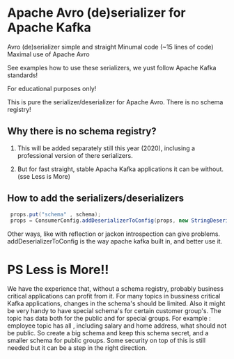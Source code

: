 # Apache Avro (de)serializer for Apache Kafka 
Avro (de)serializer simple and straight
Minumal code (~15 lines of code)
Maximal use of Apache Avro 

See examples how to use these serializers, we yust follow Apache Kafka standards!

For educational purposes only!

This is pure the serializer/deserializer for Apache Avro.
There is no schema registry!

## Why there is no schema registry?

1. This will be added separately still this year (2020), inclusing a professional version of there serializers.

2. But for fast straight, stable Apacha Kafka applications it can be without.(sse Less is More)

  
## How to add the serializers/deserializers

```java
 props.put("schema" , schema);
 props = ConsumerConfig.addDeserializerToConfig(props, new StringDeserializer(), new AvroDeserializer<AvroPerson>());
``` 
Other ways, like with reflection or jackon introspection can give problems.
addDeserializerToConfig is the way apache kafka built in, and better use it.

# PS Less is More!!
We have the experience that, without a schema registry, probably business critical applications can profit from it.
For many topics in bussiness critical Kafka applications, changes in the schema's should be limited.
Also it might be very handy to have special schema's for certain customer group's.
The topic has data both for the public and for special groups.
For example : employee topic has all , including salary and home address, what should not be public.
So create a big schema and keep this schema secret, and a smaller schema for public groups. Some security on top of this is still needed
but it can be a step in the right direction.
